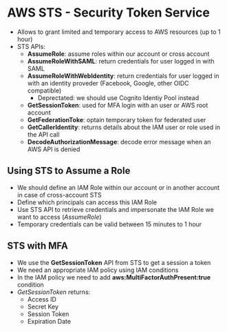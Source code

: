 # AWS STS - Security Token Service

- Allows to grant limited and temporary access to AWS resources (up to 1 hour)
- STS APIs:
    - **AssumeRole**: assume roles within our account or cross account
    - **AssumeRoleWithSAML**: return credentials for user logged in with SAML
    - **AssumeRoleWithWebIdentity**: return credentials for user logged in with an identity proveder (Facebook, Google, other OIDC compatible)
        - Deprectated: we should use Cognito Identiy Pool instead
    - **GetSessionToken**: used for MFA login with an user or AWS root account
    - **GetFederationToke**: optain temporary token for federated user
    - **GetCallerIdentity**: returns details about the IAM user or role used in the API call
    - **DecodeAuthorizationMessage**: decode error message when an AWS API is denied

## Using STS to Assume a Role

- We should define an IAM Role within our account or in another account in case of cross-account STS
- Define which principals can access this IAM Role
- Use STS API to retrieve credentials and impersonate the IAM Role we want to access (*AssumeRole*)
- Temporary credentials can be valid between 15 minutes to 1 hour

## STS with MFA

- We use the **GetSessionToken** API from STS to get a session a token
- We need an appropriate IAM policy using IAM conditions
- In the IAM policy we need to add **aws:MultiFactorAuthPresent:true** condition
- *GetSessionToken* returns:
    - Access ID
    - Secret Key
    - Session Token
    - Expiration Date

